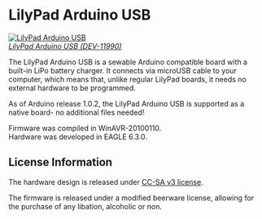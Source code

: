 LilyPad Arduino USB
===================

[![LilyPad Arduino USB](https://dlnmh9ip6v2uc.cloudfront.net/images/products/1/1/1/9/0/11190-01a_medium.jpg)  
*LilyPad Arduino USB (DEV-11990)*](https://www.sparkfun.com/products/11190)

The LilyPad Arduino USB is a sewable Arduino compatible board with a built-in LiPo battery charger. It connects via microUSB cable to your computer, which means that, unlike regular LilyPad boards, it needs no external hardware to be programmed. 

As of Arduino release 1.0.2, the LilyPad Arduino USB is supported as a native board- no additional files needed!

Firmware was compiled in WinAVR-20100110.  
Hardware was developed in EAGLE 6.3.0.

License Information
-------------------
The hardware design is released under [CC-SA v3 license](http://creativecommons.org/licenses/by-sa/3.0/us/).

The firmware is released under a modified beerware license, allowing for the purchase of any libation, alcoholic or non.

